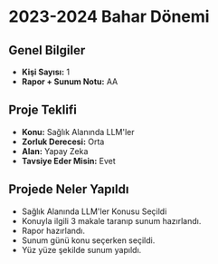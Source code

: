 # 2023-2024 Bahar Dönemi

## Genel Bilgiler
* **Kişi Sayısı:** 1
* **Rapor + Sunum Notu:** AA

## Proje Teklifi
* **Konu:** Sağlık Alanında LLM'ler
* **Zorluk Derecesi:** Orta
* **Alan:** Yapay Zeka
* **Tavsiye Eder Misin:** Evet

## Projede Neler Yapıldı
* Sağlık Alanında LLM'ler Konusu Seçildi
* Konuyla ilgili 3 makale taranıp sunum hazırlandı.
* Rapor hazırlandı.
* Sunum günü konu seçerken seçildi.
* Yüz yüze şekilde sunum yapıldı.